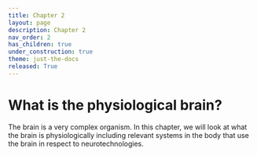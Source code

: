 ```yaml
---
title: Chapter 2
layout: page
description: Chapter 2
nav_order: 2
has_children: true
under_construction: true
theme: just-the-docs
released: True
---
```




# What is the physiological brain?

The brain is a very complex organism. In this chapter, we will look at what the brain is physiologically including relevant systems in the body that use the brain in respect to neurotechnologies.

